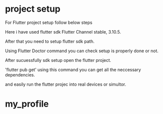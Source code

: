 # project setup

For Flutter project setup follow below steps

Here i have used flutter sdk Flutter Channel stable, 3.10.5.

After that you need to setup flutter sdk path.

Using Flutter Doctor command you can check setup is properly done or not.

After sucuessfully sdk setup open the flutter project.

'flutter pub get' using this command you can get all the neccessary dependencies.

and easily run the flutter projec into real devices or simultor.

# my_profile
